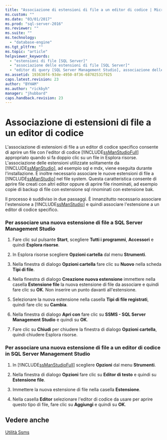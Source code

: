 ```yaml
---
title: "Associazione di estensioni di file a un editor di codice | Microsoft Docs"
ms.custom: ""
ms.date: "03/01/2017"
ms.prod: "sql-server-2016"
ms.reviewer: ""
ms.suite: ""
ms.technology: 
  - "database-engine"
ms.tgt_pltfrm: ""
ms.topic: "article"
helpviewer_keywords: 
  - "estensioni di file [SQL Server]"
  - "associazione delle estensioni di file [SQL Server]"
  - "editor di query [SQL Server Management Studio], associazione delle estensioni di file"
ms.assetid: 193630f4-93de-4950-8f36-68702531f925
caps.latest.revision: 23
author: "BYHAM"
ms.author: "rickbyh"
manager: "jhubbard"
caps.handback.revision: 23
---
```

# Associazione di estensioni di file a un editor di codice
  L'associazione di estensioni di file a un editor di codice specifico consente di aprire un file con l'editor di codice [!INCLUDE[ssManStudioFull](../../includes/ssmanstudiofull-md.md)] appropriato quando si fa doppio clic su un file in Esplora risorse. L'associazione delle estensioni utilizzate solitamente da [!INCLUDE[ssManStudio](../../includes/ssmanstudio-md.md)], ad esempio sql e mdx, viene eseguita durante l'installazione. È inoltre necessario associare le nuove estensioni di file a [!INCLUDE[ssManStudio](../../includes/ssmanstudio-md.md)] nel file system. Questa caratteristica consente di aprire file creati con altri editor oppure di aprire file rinominati, ad esempio copie di backup di file con estensione sql rinominati con estensione bak.  
  
 Il processo è suddiviso in due passaggi. È innanzitutto necessario associare l'estensione a [!INCLUDE[ssManStudio](../../includes/ssmanstudio-md.md)] e quindi associare l'estensione a un editor di codice specifico.  
  
### Per associare una nuova estensione di file a SQL Server Management Studio  
  
1.  Fare clic sul pulsante **Start**, scegliere **Tutti i programmi**, **Accessori** e quindi **Esplora risorse**.  
  
2.  In Esplora risorse scegliere **Opzioni cartella** dal menu **Strumenti**.  
  
3.  Nella finestra di dialogo **Opzioni cartella** fare clic su **Nuovo** nella scheda **Tipi di file**.  
  
4.  Nella finestra di dialogo **Creazione nuova estensione** immettere nella casella **Estensione file** la nuova estensione di file da associare e quindi fare clic su **OK**. Non inserire un punto davanti all'estensione.  
  
5.  Selezionare la nuova estensione nella casella **Tipi di file registrati**, quindi fare clic su **Cambia**.  
  
6.  Nella finestra di dialogo **Apri con** fare clic su **SSMS - SQL Server Management Studio** e quindi su **OK**.  
  
7.  Fare clic su **Chiudi** per chiudere la finestra di dialogo **Opzioni cartella**, quindi chiudere Esplora risorse.  
  
### Per associare una nuova estensione di file a un editor di codice in SQL Server Management Studio  
  
1.  In [!INCLUDE[ssManStudioFull](../../includes/ssmanstudiofull-md.md)] scegliere **Opzioni** dal menu **Strumenti**.  
  
2.  Nella finestra di dialogo **Opzioni** fare clic su **Editor di testo** e quindi su **Estensione file**.  
  
3.  Immettere la nuova estensione di file nella casella **Estensione**.  
  
4.  Nella casella **Editor** selezionare l'editor di codice da usare per aprire questo tipo di file, fare clic su **Aggiungi** e quindi su **OK**.  
  
## Vedere anche  
 [Utilità Ssms](../../tools/sql-server-management-studio/ssms-utility.md)  
  
  